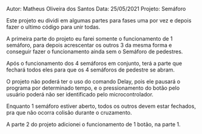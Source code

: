Autor: Matheus Oliveira dos Santos
Data: 25/05/2021
Projeto: Semáforo

Este projeto eu dividi em algumas partes para fases uma por vez e depois fazer o ultimo código para unir todas.

A primeira parte do projeto eu farei somente o funcionamento de 1 semáforo, para depois acrescentar os outros 3 da mesma forma e conseguir fazer o funcionamento ainda sem o Semáforo de pedestres.

Após o funcionamento dos 4 semáforos em conjunto, terá a parte que fechará todos eles para que os 4 semáforos de pedestre se abram.

O projeto não poderá ter o uso do comando Delay, pois ele pausará o programa por determinado tempo, e o pressionamento do botão pelo usuário poderá não ser identificado pelo microcontrolador.

Enquanto 1 semáforo estiver aberto, todos os outros devem estar fechados, pra que não ocorra colisão durante o cruzamento.

A parte 2 do projeto adicionei o funcionamento de 1 botão, na parte 1.